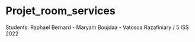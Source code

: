 # Projet_room_services
Students: Raphael Bernard - Maryam Boujdaa - Vatosoa Razafiniary   /   5 ISS 2022 
